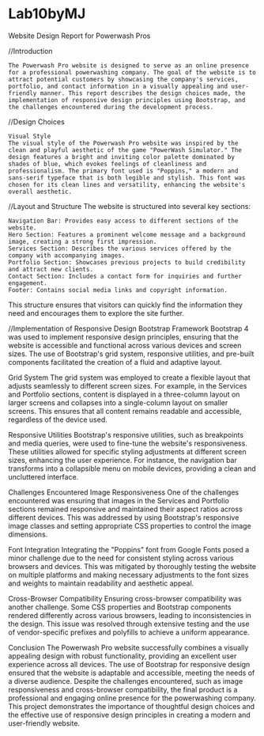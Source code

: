 # Lab10byMJ
Website Design Report for Powerwash Pros

//Introduction

    The Powerwash Pro website is designed to serve as an online presence for a professional powerwashing company. The goal of the website is to attract potential customers by showcasing the company's services, portfolio, and contact information in a visually appealing and user-friendly manner. This report describes the design choices made, the implementation of responsive design principles using Bootstrap, and the challenges encountered during the development process.

//Design Choices

    Visual Style
    The visual style of the Powerwash Pro website was inspired by the clean and playful aesthetic of the game "PowerWash Simulator." The design features a bright and inviting color palette dominated by shades of blue, which evokes feelings of cleanliness and professionalism. The primary font used is "Poppins," a modern and sans-serif typeface that is both legible and stylish. This font was chosen for its clean lines and versatility, enhancing the website's overall aesthetic.

//Layout and Structure
    The website is structured into several key sections:

    Navigation Bar: Provides easy access to different sections of the website.
    Hero Section: Features a prominent welcome message and a background image, creating a strong first impression.
    Services Section: Describes the various services offered by the company with accompanying images.
    Portfolio Section: Showcases previous projects to build credibility and attract new clients.
    Contact Section: Includes a contact form for inquiries and further engagement.
    Footer: Contains social media links and copyright information.

This structure ensures that visitors can quickly find the information they need and encourages them to explore the site further.

//Implementation of Responsive Design
    Bootstrap Framework
    Bootstrap 4 was used to implement responsive design principles, ensuring that the website is accessible and functional across various devices and screen sizes. The use of Bootstrap's grid system, responsive utilities, and pre-built components facilitated the creation of a fluid and adaptive layout.

Grid System
    The grid system was employed to create a flexible layout that adjusts seamlessly to different screen sizes. For example, in the Services and Portfolio sections, content is displayed in a three-column layout on larger screens and collapses into a single-column layout on smaller screens. This ensures that all content remains readable and accessible, regardless of the device used.

Responsive Utilities
    Bootstrap's responsive utilities, such as breakpoints and media queries, were used to fine-tune the website's responsiveness. These utilities allowed for specific styling adjustments at different screen sizes, enhancing the user experience. For instance, the navigation bar transforms into a collapsible menu on mobile devices, providing a clean and uncluttered interface.

Challenges Encountered
    Image Responsiveness
    One of the challenges encountered was ensuring that images in the Services and Portfolio sections remained responsive and maintained their aspect ratios across different devices. This was addressed by using Bootstrap's responsive image classes and setting appropriate CSS properties to control the image dimensions.

Font Integration
    Integrating the "Poppins" font from Google Fonts posed a minor challenge due to the need for consistent styling across various browsers and devices. This was mitigated by thoroughly testing the website on multiple platforms and making necessary adjustments to the font sizes and weights to maintain readability and aesthetic appeal.

Cross-Browser Compatibility
    Ensuring cross-browser compatibility was another challenge. Some CSS properties and Bootstrap components rendered differently across various browsers, leading to inconsistencies in the design. This issue was resolved through extensive testing and the use of vendor-specific prefixes and polyfills to achieve a uniform appearance.

Conclusion
    The Powerwash Pro website successfully combines a visually appealing design with robust functionality, providing an excellent user experience across all devices. The use of Bootstrap for responsive design ensured that the website is adaptable and accessible, meeting the needs of a diverse audience. Despite the challenges encountered, such as image responsiveness and cross-browser compatibility, the final product is a professional and engaging online presence for the powerwashing company. This project demonstrates the importance of thoughtful design choices and the effective use of responsive design principles in creating a modern and user-friendly website.
